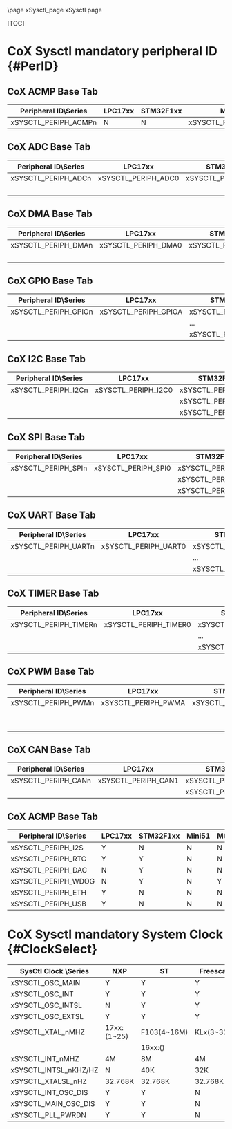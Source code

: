 \page xSysctl_page xSysctl page 

[TOC]





CoX Sysctl mandatory peripheral ID               {#PerID}
==================================
CoX ACMP Base Tab
-----------------

Peripheral ID\Series |         LPC17xx      |         STM32F1xx    |         Mini51       |          M051        |       NUC1xx         | NUC122/NUC123/NUC2xx |         KLx          |      HT32F125x       |        HT32F175x     |   
-------------------- | ---------------------| ---------------------| ---------------------| ---------------------| ---------------------| ---------------------| ---------------------| ---------------------| ---------------------|   
xSYSCTL_PERIPH_ACMPn |            N         |             N        | xSYSCTL_PERIPH_ACMP0 | xSYSCTL_PERIPH_ACMP0 | xSYSCTL_PERIPH_ACMP0 |           N          | xSYSCTL_PERIPH_ACMP0 | xSYSCTL_PERIPH_ACMP0 | xSYSCTL_PERIPH_ACMP0 |


CoX ADC Base Tab
----------------

Peripheral ID\Series|         LPC17xx     |        STM32F1xx    |        Mini51       |         M051        |       NUC1xx        | NUC122/NUC123/NUC2xx |         KLx         |      HT32F125x      |        HT32F175x    |   
------------------- | --------------------| --------------------| --------------------| --------------------| --------------------| ---------------------| --------------------| --------------------| --------------------|   
xSYSCTL_PERIPH_ADCn | xSYSCTL_PERIPH_ADC0 | xSYSCTL_PERIPH_ADC1 | xSYSCTL_PERIPH_ADC0 | xSYSCTL_PERIPH_ADC0 | xSYSCTL_PERIPH_ADC0 |            N         | xSYSCTL_PERIPH_ADC0 | xSYSCTL_PERIPH_ADC0 | xSYSCTL_PERIPH_ADC0 |
                  | |                     | xSYSCTL_PERIPH_ADC2 |                     |                     |                     |                      |                     |                     |                     |       

CoX DMA Base Tab
----------------

Peripheral ID\Series|         LPC17xx     |        STM32F1xx    | Mini51 | MO51 |       NUC1xx        | NUC122/NUC123/NUC2xx |         KLx         | HT32F125x |        HT32F175x    |   
------------------- | --------------------| --------------------| -------| -----| --------------------| ---------------------| ------------------- | ----------| --------------------|   
xSYSCTL_PERIPH_DMAn | xSYSCTL_PERIPH_DMA0 | xSYSCTL_PERIPH_DMA1 |   N    |   N  | xSYSCTL_PERIPH_DMA0 |            N         | xSYSCTL_PERIPH_DMA0 |     N     | xSYSCTL_PERIPH_DMA0 |
                  | |                     | xSYSCTL_PERIPH_DMA2 |        |      |                     |                      |                     |           |                     |

CoX GPIO Base Tab
-----------------

Peripheral ID\Series |         LPC17xx      |         STM32F1xx    |         Mini51       |          M051        |       NUC1xx         |     NUC122/NUC123    |        NUC2xx        |         KLx          |      HT32F125x       |        HT32F175x     |   
-------------------- | ---------------------| ---------------------| ---------------------| ---------------------| ---------------------| ---------------------| ---------------------| ---------------------| ---------------------| ---------------------|   
xSYSCTL_PERIPH_GPIOn | xSYSCTL_PERIPH_GPIOA | xSYSCTL_PERIPH_GPIOA | xSYSCTL_PERIPH_GPIOA | xSYSCTL_PERIPH_GPIOA | xSYSCTL_PERIPH_GPIOA | xSYSCTL_PERIPH_GPIOA | xSYSCTL_PERIPH_GPIOA | xSYSCTL_PERIPH_GPIOA | xSYSCTL_PERIPH_GPIOA | xSYSCTL_PERIPH_GPIOA |
                   | |         ...          |         ...          |         ...          |         ...          |         ...          |         ...          |         ...          |         ...          | xSYSCTL_PERIPH_GPIOB |         ...          |
				   | | xSYSCTL_PERIPH_GPIOE | xSYSCTL_PERIPH_GPIOG | xSYSCTL_PERIPH_GPIOF | xSYSCTL_PERIPH_GPIOE | xSYSCTL_PERIPH_GPIOE | xSYSCTL_PERIPH_GPIOD | xSYSCTL_PERIPH_GPIOF | xSYSCTL_PERIPH_GPIOE |                      | xSYSCTL_PERIPH_GPIOE | 

CoX I2C Base Tab
-----------------

Peripheral ID\Series|         LPC17xx     |        STM32F1xx    |        Mini51       |         M051        |       NUC1xx        | NUC122/NUC123/NUC2xx |         KLx         |      HT32F125x      |       HT32F175x     |   
------------------- | --------------------| --------------------| --------------------| --------------------| --------------------| ---------------------| --------------------| ------------------- | --------------------|   
xSYSCTL_PERIPH_I2Cn | xSYSCTL_PERIPH_I2C0 | xSYSCTL_PERIPH_I2C1 | xSYSCTL_PERIPH_I2C0 | xSYSCTL_PERIPH_I2C0 | xSYSCTL_PERIPH_I2C0 | xSYSCTL_PERIPH_I2C0  | xSYSCTL_PERIPH_I2C0 | xSYSCTL_PERIPH_I2C0 | xSYSCTL_PERIPH_I2C0 |
                  | | xSYSCTL_PERIPH_I2C1 | xSYSCTL_PERIPH_I2C2 |                     |                     | xSYSCTL_PERIPH_I2C1 |                      | xSYSCTL_PERIPH_I2C1 |                     | xSYSCTL_PERIPH_I2C1 |
				  | | xSYSCTL_PERIPH_I2C2 |                     |                     |                     |                     |                      |                     |                     |                     | 


CoX SPI Base Tab
-----------------

Peripheral ID\Series|         LPC17xx     |        STM32F1xx    |        Mini51       |         MO51        |       NUC1xx        | NUC122/NUC123/NUC2xx |         KLx         |      HT32F125x      |       HT32F175x     |   
--------------------| --------------------| --------------------| --------------------| --------------------| --------------------| ---------------------| --------------------| --------------------| --------------------|   
xSYSCTL_PERIPH_SPIn | xSYSCTL_PERIPH_SPI0 | xSYSCTL_PERIPH_SPI1 | xSYSCTL_PERIPH_SPI0 | xSYSCTL_PERIPH_SPI0 | xSYSCTL_PERIPH_SPI0 | xSYSCTL_PERIPH_SPI0  | xSYSCTL_PERIPH_SPI0 | xSYSCTL_PERIPH_SPI0 | xSYSCTL_PERIPH_SPI0 |
                  | | xSYSCTL_PERIPH_SPI1 | xSYSCTL_PERIPH_SPI2 |                     | xSYSCTL_PERIPH_SPI1 |         ...         | xSYSCTL_PERIPH_SPI1  | xSYSCTL_PERIPH_SPI1 |                     | xSYSCTL_PERIPH_SPI1 |
                  | | xSYSCTL_PERIPH_SPI2 | xSYSCTL_PERIPH_SPI3 |                     |                     | xSYSCTL_PERIPH_SPI3 |                      |                     |                     |                     | 

				  
CoX UART Base Tab
-----------------

Peripheral ID\Series |         LPC17xx      |         STM32F1xx    |         Mini51       |          M051        |       NUC1xx         | NUC122/NUC123/NUC2xx |         KLx          |      HT32F125x       |       HT32F175x      |   
-------------------- | ---------------------| ---------------------| ---------------------| ---------------------| ---------------------| ---------------------| ---------------------| ---------------------| ---------------------|   
xSYSCTL_PERIPH_UARTn | xSYSCTL_PERIPH_UART0 | xSYSCTL_PERIPH_UART1 | xSYSCTL_PERIPH_UART0 | xSYSCTL_PERIPH_UART0 | xSYSCTL_PERIPH_UART0 | xSYSCTL_PERIPH_UART0 | xSYSCTL_PERIPH_UART0 | xSYSCTL_PERIPH_UART0 | xSYSCTL_PERIPH_UART0 |
                   | |         ...          |         ...          |                      | xSYSCTL_PERIPH_UART1 | xSYSCTL_PERIPH_UART1 | xSYSCTL_PERIPH_UART1 | xSYSCTL_PERIPH_UART1 |                      | xSYSCTL_PERIPH_UART1 |
				   | | xSYSCTL_PERIPH_UART3 | xSYSCTL_PERIPH_UART5 |                      |                      | xSYSCTL_PERIPH_UART2 |                      | xSYSCTL_PERIPH_UART2 |                      |                      |       

				   
CoX TIMER Base Tab
-----------------

Peripheral ID\Series  |         LPC17xx       |         STM32F1xx     |         Mini51        |           M051        |        NUC1xx         | NUC122/NUC123/NUC2xx  |          KLx          |       HT32F125x       |         HT32F175x     |   
--------------------- | ----------------------| ----------------------| ----------------------| ----------------------| ----------------------| ----------------------| ----------------------| ----------------------| ----------------------|   
xSYSCTL_PERIPH_TIMERn | xSYSCTL_PERIPH_TIMER0 | xSYSCTL_PERIPH_TIMER0 | xSYSCTL_PERIPH_TIMER0 | xSYSCTL_PERIPH_TIMER0 | xSYSCTL_PERIPH_TIMER0 | xSYSCTL_PERIPH_TIMER0 | xSYSCTL_PERIPH_TIMER0 | xSYSCTL_PERIPH_TIMER0 | xSYSCTL_PERIPH_TIMER0 |
                    | |         ...           |         ...           | xSYSCTL_PERIPH_TIMER1 |         ...           |         ...           |         ...           | xSYSCTL_PERIPH_TIMER1 | xSYSCTL_PERIPH_TIMER1 | xSYSCTL_PERIPH_TIMER1 |
					| | xSYSCTL_PERIPH_TIMER3 | xSYSCTL_PERIPH_TIMER14|                       | xSYSCTL_PERIPH_TIMER3 | xSYSCTL_PERIPH_TIMER3 | xSYSCTL_PERIPH_TIMER3 | xSYSCTL_PERIPH_TIMER2 |                       |                       | 


CoX PWM Base Tab
-----------------
					
Peripheral ID\Series|         LPC17xx     |       STM32F1xx     |       Mini51        |         M051        |      NUC1xx         | NUC122/NUC123/NUC2xx |        KLx          |     HT32F125x       |       HT32F175x     |   
------------------- | --------------------| --------------------| --------------------| --------------------| --------------------| ---------------------| --------------------| --------------------| --------------------|
xSYSCTL_PERIPH_PWMn | xSYSCTL_PERIPH_PWMA | xSYSCTL_PERIPH_PWMA | xSYSCTL_PERIPH_PWMA | xSYSCTL_PERIPH_PWMA | xSYSCTL_PERIPH_PWMA | xSYSCTL_PERIPH_PWMA  | xSYSCTL_PERIPH_PWMA | xSYSCTL_PERIPH_PWMA | xSYSCTL_PERIPH_PWMA |
                  | |                     |         ...         |                     | xSYSCTL_PERIPH_PWMB | xSYSCTL_PERIPH_PWMB |                      | xSYSCTL_PERIPH_PWMB | xSYSCTL_PERIPH_PWMB | xSYSCTL_PERIPH_PWMB |
                  | |                     | xSYSCTL_PERIPH_PWML |                     |                     |                     |                      | xSYSCTL_PERIPH_PWMC |                     |                     |


CoX CAN Base Tab
-----------------
				  
Peripheral ID\Series|         LPC17xx     |        STM32F1xx    | Mini51 | M051 | NUC1xx | NUC122/NUC123/NUC2xx | KLx | HT32F125x/HT32F175x |   
------------------- | --------------------| --------------------| -------| -----| -------| ---------------------| ----| --------------------|
xSYSCTL_PERIPH_CANn | xSYSCTL_PERIPH_CAN1 | xSYSCTL_PERIPH_CAN0 |    N   |   N  |    N   |            N         |  N  |          N          |
                  | | xSYSCTL_PERIPH_CAN2 |                     |        |      |        |                      |     |                     | 				  


CoX ACMP Base Tab
-----------------

Peripheral ID\Series | LPC17xx | STM32F1xx | Mini51 | M051 | NUC1xx | NUC122/NUC123/NUC2xx | KLx | HT32F125x/HT32F175x |   
-------------------- | --------| ----------| -------| -----| -------| ---------------------| ----| --------------------| 
xSYSCTL_PERIPH_I2S   |    Y    |     N     |    N   |   N  |    N   |           N          |  N  |          N          |
xSYSCTL_PERIPH_RTC   |    Y    |     Y     |    N   |   N  |    Y   |           Y          |  Y  |          N          |
xSYSCTL_PERIPH_DAC   |    N    |     Y     |    N   |   N  |    N   |           N          |  N  |          N          |
xSYSCTL_PERIPH_WDOG  |    N    |     Y     |    N   |   Y  |    Y   |           Y          |  N  |          N          |
xSYSCTL_PERIPH_ETH   |    Y    |     N     |    N   |   N  |    N   |           N          |  N  |          N          |
xSYSCTL_PERIPH_USB   |    Y    |     N     |    N   |   N  |    N   |           N          |  N  |          N          |

	   

CoX Sysctl mandatory System Clock               {#ClockSelect}
=================================
SysCtl Clock \Series  |    NXP   |    ST    | Freescale |   Holtek     |
-------------         | ---------| ---------| ----------| -------------|
xSYSCTL_OSC_MAIN      |    Y     |    Y     |    Y      |      Y       |
xSYSCTL_OSC_INT       |    Y     |    Y     |    Y      |      Y       |
xSYSCTL_OSC_INTSL     |    N     |    Y     |    Y      |      N       |   
xSYSCTL_OSC_EXTSL     |    Y     |    Y     |    Y      |      N       |
xSYSCTL_XTAL_nMHZ     | 17xx:(1~25)| F103(4~16M)| KLx(3~32M) | HT32F1xx(4~16M)|
                |     | 16xx:()  |          |           |              |
xSYSCTL_INT_nMHZ      |    4M    |    8M    |    4M     |      8M      |
xSYSCTL_INTSL_nKHZ/HZ |    N     |    40K   |    32K    |      N       | 
xSYSCTL_XTALSL_nHZ    | 32.768K  | 32.768K  |  32.768K  |   32.768K    |
xSYSCTL_INT_OSC_DIS   |    Y     |    Y     |    N      |      N       |
xSYSCTL_MAIN_OSC_DIS  |    Y     |    Y     |    N      |      N       |
xSYSCTL_PLL_PWRDN     |    Y     |    Y     |    N      |      N       |

